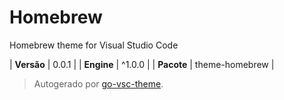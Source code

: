 # Homebrew

Homebrew theme for Visual Studio Code

| **Versão** | 0.0.1 |
| **Engine** | ^1.0.0 |
| **Pacote** | theme-homebrew |

> Autogerado por [go-vsc-theme](https://github.com/natalbu/go-vsc-theme).

